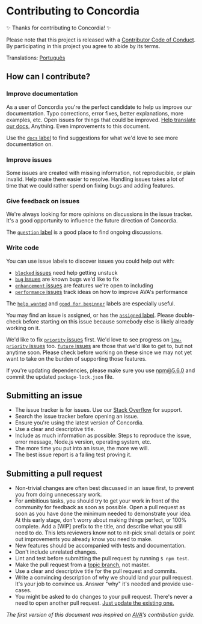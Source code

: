 # Contributing to Concordia

✨ Thanks for contributing to Concordia! ✨

Please note that this project is released with a [Contributor Code of Conduct](code-of-conduct.md). By participating in this project you agree to abide by its terms.

Translations: [Português](https://github.com/concordialang/concordia-docs/blob/master/pt_BR/contributing.md)

## How can I contribute?

### Improve documentation

As a user of Concordia you're the perfect candidate to help us improve our documentation. Typo corrections, error fixes, better explanations, more examples, etc. Open issues for things that could be improved. [Help translate our docs.](https://github.com/concordialang/concordia-docs) Anything. Even improvements to this document.

Use the [`docs` label](https://github.com/concordialang/concordialang/labels/docs) to find suggestions for what we'd love to see more documentation on.

### Improve issues

Some issues are created with missing information, not reproducible, or plain invalid. Help make them easier to resolve. Handling issues takes a lot of time that we could rather spend on fixing bugs and adding features.

### Give feedback on issues

We're always looking for more opinions on discussions in the issue tracker. It's a good opportunity to influence the future direction of Concordia.

The [`question` label](https://github.com/concordialang/concordialang/labels/question) is a good place to find ongoing discussions.

### Write code

You can use issue labels to discover issues you could help out with:

* [`blocked` issues](https://github.com/concordialang/concordialang/labels/blocked) need help getting unstuck
* [`bug` issues](https://github.com/concordialang/concordialang/labels/bug) are known bugs we'd like to fix
* [`enhancement` issues](https://github.com/concordialang/concordialang/labels/enhancement) are features we're open to including
* [`performance` issues](https://github.com/concordialang/concordialang/labels/performance) track ideas on how to improve AVA's performance

The [`help wanted`](https://github.com/concordialang/concordialang/labels/help%20wanted) and [`good for beginner`](https://github.com/concordialang/concordialang/labels/good%20for%20beginner) labels are especially useful.

You may find an issue is assigned, or has the [`assigned` label](https://github.com/concordialang/concordialang/labels/assigned). Please double-check before starting on this issue because somebody else is likely already working on it.

We'd like to fix [`priority` issues](https://github.com/concordialang/concordialang/labels/priority) first. We'd love to see progress on [`low-priority` issues](https://github.com/concordialang/concordialang/labels/low%20priority) too. [`future` issues](https://github.com/concordialang/concordialang/labels/future) are those that we'd like to get to, but not anytime soon. Please check before working on these since we may not yet want to take on the burden of supporting those features.

If you're updating dependencies, please make sure you use npm@5.6.0 and commit the updated `package-lock.json` file.


## Submitting an issue

- The issue tracker is for issues. Use our [Stack Overflow](https://stackoverflow.com/questions/tagged/concordia) for support.
- Search the issue tracker before opening an issue.
- Ensure you're using the latest version of Concordia.
- Use a clear and descriptive title.
- Include as much information as possible: Steps to reproduce the issue, error message, Node.js version, operating system, etc.
- The more time you put into an issue, the more we will.
- The best issue report is a failing test proving it.

## Submitting a pull request

- Non-trivial changes are often best discussed in an issue first, to prevent you from doing unnecessary work.
- For ambitious tasks, you should try to get your work in front of the community for feedback as soon as possible. Open a pull request as soon as you have done the minimum needed to demonstrate your idea. At this early stage, don't worry about making things perfect, or 100% complete. Add a [WIP] prefix to the title, and describe what you still need to do. This lets reviewers know not to nit-pick small details or point out improvements you already know you need to make.
- New features should be accompanied with tests and documentation.
- Don't include unrelated changes.
- Lint and test before submitting the pull request by running `$ npm test`.
- Make the pull request from a [topic branch](https://github.com/dchelimsky/rspec/wiki/Topic-Branches), not master.
- Use a clear and descriptive title for the pull request and commits.
- Write a convincing description of why we should land your pull request. It's your job to convince us. Answer "why" it's needed and provide use-cases.
- You might be asked to do changes to your pull request. There's never a need to open another pull request. [Just update the existing one.](https://github.com/RichardLitt/knowledge/blob/master/github/amending-a-commit-guide.md)


*The first version of this document was inspired on [AVA](https://github.com/avajs/ava/blob/master/contributing.md)'s contribution guide.*
